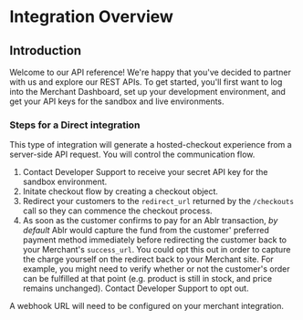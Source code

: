 # Integration Overview

## Introduction

Welcome to our API reference! We're happy that you've decided to partner with us and explore our REST APIs. To get started, you'll first want to log into the Merchant Dashboard, set up your development environment, and get your API keys for the sandbox and live environments.


### Steps for a Direct integration

This type of integration will generate a hosted-checkout experience from a server-side API request. You will control the communication flow.

1. Contact Developer Support to receive your secret API key for the sandbox environment.
2. Initate checkout flow by creating a checkout object.
3. Redirect your customers to the `redirect_url` returned by the `/checkouts` call so they can commence the checkout process.
4. As soon as the customer confirms to pay for an Ablr transaction, *by default* Ablr would capture the fund from the customer' preferred payment method immediately before redirecting the customer back to your Merchant's `success_url`.
You could opt this out in order to capture the charge yourself on the redirect back to your Merchant site. For example, you might need to verify whether or not the customer's order can be fulfilled at that point (e.g. product is still in stock, and price remains unchanged). Contact Developer Support to opt out.

A webhook URL will need to be configured on your merchant integration.